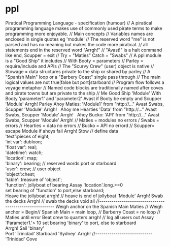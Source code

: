 # ppl
Piratical Programming Language - specification (humour)
  // A piratical programming language makes use of commonly used pirate terms to make programming more enjoyable.
  // Main concepts
  // Variables names are enclosed in single quotes eg 'module'
  // The reserved word "me" is not parsed and has no meaning but makes the code more piratical.
  // all statements end in the reserved word "Arrgh!"
  // "Avast!" is a halt command like end, Scupper = exit
  // Try = "Maties"  Catch = "Swabs"
  // A ppl module is a "Good Ship" it includes
// With Booty = parameters
// Parley = require/include and APIs
// The "Scurvy Crew" (user) object is native
// Stowage = data structures private to the ship or shared by parley
// A "Spanish Main" loop or a "Barbery Coast" single pass through
// The main logical values are not true|false but port|starboard
// Program flow follows a voyage metaphor
// Named code blocks are traditionally named after coves and pirate towns but are private to the ship
//
Me Good Ship 'Module'
With Booty 'parameter1' and 'parameter2'
Avast if Booty be empty and Scupper 'Module' Arrgh!
Parley 
  Ahoy Maties: 'Module1' from "http://..." Avast Swabs, Scupper 'Module' Arrgh!   
  Ahoy me Hearties 'Data' from "http://..." Avast Swabs, Scupper 'Module' Arrgh!   
  Ahoy Bucko: 'API' from "http://..."  Avast Swabs, Scupper 'Module' Arrgh!
// Maties = modules no errors / Swabs = errors
// Hearties = data no errors
// Bucko = API no errord
// Scupper= escape Module if ahoys fail
Arrgh!
Stow // define data    
  'text':pieces of eight;    
  'int var': dubloon;    
  'float var': real;    
  'datetime': watch;    
  'location': map;    
  'binary': bearing; // reserved words port or starboard    
  'user': crew; // user object    
  'object':chest;    
  'table': treasure of 'object';   
  'function': jollyboat of bearing
      Assay 'location'.long.>=0    
      set bearing of "function' to port,else starboard;     
   Heave the jollyboat arrgh!
// heave is end of jollyboat 'Module' 
Arrgh!
Swab the decks Arrgh!
// swab the decks void all
//--------------------------------------------------------
Weigh anchor on the Spanish Main Maties
// Weigh anchor = Begin// Spanish Main = main loop, 
// Barberry Coast = no loop
// Maties until error
Beat crew to quarters arrgh!
// log all users out
Assay	'Parameter1.'> 10 
   set bearing 'binary' to port, else to starboard	
Arrgh!
Sail 'binary'     
  Port 'Trinidad'
  Starboard 'Sydney'
 Arrgh!
 //----------------------------
 'Trinidad' Cove
 
